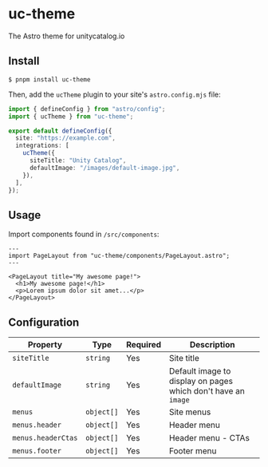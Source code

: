 # uc-theme

The Astro theme for unitycatalog.io

## Install

```
$ pnpm install uc-theme
```

Then, add the `ucTheme` plugin to your site's `astro.config.mjs` file:

```ts
import { defineConfig } from "astro/config";
import { ucTheme } from "uc-theme";

export default defineConfig({
  site: "https://example.com",
  integrations: [
    ucTheme({
      siteTitle: "Unity Catalog",
      defaultImage: "/images/default-image.jpg",
    }),
  ],
});
```

## Usage

Import components found in `/src/components`:

```astro
---
import PageLayout from "uc-theme/components/PageLayout.astro";
---

<PageLayout title="My awesome page!">
  <h1>My awesome page!</h1>
  <p>Lorem ipsum dolor sit amet...</p>
</PageLayout>
```

## Configuration

| Property           | Type       | Required | Description                                                   |
| ------------------ | ---------- | -------- | ------------------------------------------------------------- |
| `siteTitle`        | `string`   | Yes      | Site title                                                    |
| `defaultImage`     | `string`   | Yes      | Default image to display on pages which don't have an `image` |
| `menus`            | `object[]` | Yes      | Site menus                                                    |
| `menus.header`     | `object[]` | Yes      | Header menu                                                   |
| `menus.headerCtas` | `object[]` | Yes      | Header menu - CTAs                                            |
| `menus.footer`     | `object[]` | Yes      | Footer menu                                                   |

